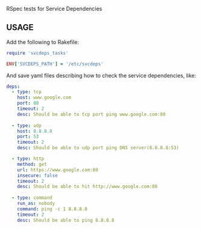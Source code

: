 RSpec tests for Service Dependencies

## USAGE 

Add the following to Rakefile: 

```ruby
require 'svcdeps_tasks'

ENV['SVCDEPS_PATH'] = '/etc/svcdeps'
```

And save yaml files  describing how to check the  service dependencies, like: 

```yaml
deps: 
  - type: tcp
    host: www.google.com
    port: 80
    timeout: 2
    desc: Should be able to tcp port ping www.google.com:80
    
  - type: udp
    host: 8.8.8.8
    port: 53
    timeout: 2
    desc: Should be able to udp port ping DNS server(8.8.8.8:53)

  - type: http
    method: get
    url: https://www.google.com:80
    insecure: false
    timeout: 2
    desc: Should be able to hit http://www.google.com:80
    
  - type: command
    run_as: nobody
    command: ping -c 1 8.8.8.8
    timeout: 2 
    desc: Should be able to ping 8.8.8.8
```
